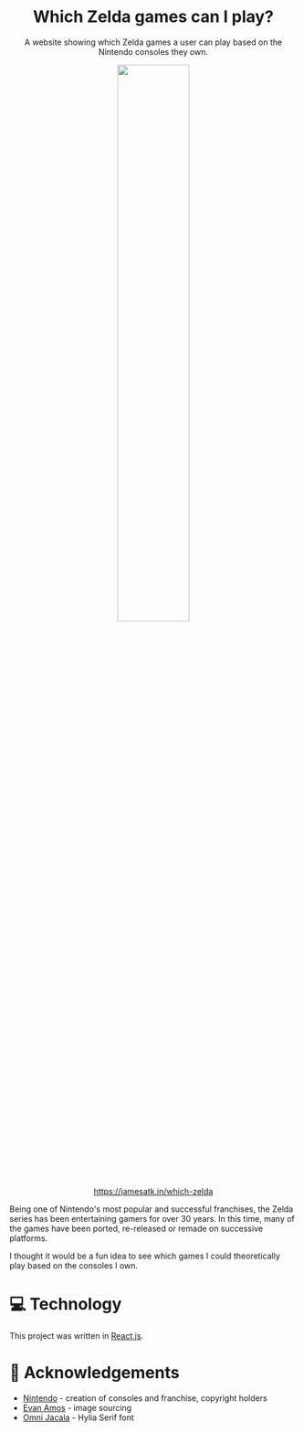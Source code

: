 <h1 align="center" padding="100">Which Zelda games can I play?</h1>

<p align="center">A website showing which Zelda games a user can play based on the Nintendo consoles they own.</p>

<p align="center">
  <img align="center" src="https://gamepedia.cursecdn.com/zelda_gamepedia_en/7/70/ALBW_Triforce_Artwork.png?version=f182faeca3c95e97b0bed063d72d0fe7" width="50%" />
</p>


<p align="center"><a href="https://jamesatk.in/which-zelda">https://jamesatk.in/which-zelda</a></p>

Being one of Nintendo's most popular and successful franchises, the Zelda series has been entertaining gamers for over 30 years. In this time, many of the games have been ported, re-released or remade on successive platforms.

I thought it would be a fun idea to see which games I could theoretically play based on the consoles I own.

# 💻 Technology
This project was written in [React.js](https://github.com/facebook/react/).

# 🙏 Acknowledgements

* [Nintendo](https://www.nintendo.co.uk/) - creation of consoles and franchise, copyright holders
* [Evan Amos](https://commons.wikimedia.org/wiki/User:Evan-Amos) - image sourcing
* [Omni Jacala](http://artsyomni.com/hyliaserif) - Hylia Serif font